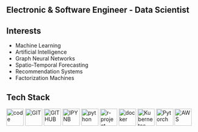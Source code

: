 ## Electronic & Software Engineer - Data Scientist

## Interests
- Machine Learning
- Artificial Intelligence
- Graph Neural Networks
- Spatio-Temporal Forecasting
- Recommendation Systems
- Factorization Machines

## Tech Stack

<p>
<img src="https://www.vectorlogo.zone/logos/visualstudio_code/visualstudio_code-icon.svg" alt="code" width="45" height="45"/>

<img src="https://www.vectorlogo.zone/logos/git-scm/git-scm-icon.svg" alt="GIT" width="45" height="45"/>

<img src="https://www.vectorlogo.zone/logos/github/github-tile.svg" alt="GITHUB" width="45" height="45"/>

<img src="https://www.vectorlogo.zone/logos/jupyter/jupyter-icon.svg" alt="IPYNB" width="45" height="45"/>

<img src="https://www.vectorlogo.zone/logos/python/python-icon.svg" alt="python" width="45" height="45"/>

<img src="https://www.vectorlogo.zone/logos/r-project/r-project-icon.svg" alt="r-project" width="45" height="45"/>

<img src="https://www.vectorlogo.zone/logos/docker/docker-icon.svg" alt="docker" width="45" height="45"/>

<img src="https://www.vectorlogo.zone/logos/kubernetes/kubernetes-icon.svg" alt="Kubernetes" width="45" height="45"/>

<img src="https://www.vectorlogo.zone/logos/pytorch/pytorch-icon.svg" alt="Pytorch" width="45" height="45"/>

<img src="https://www.vectorlogo.zone/logos/amazon_aws/amazon_aws-icon.svg" alt="AWS" width="45" height="45"/>
</p>
